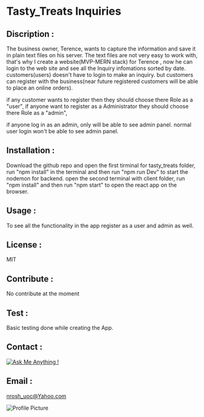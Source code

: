  # Tasty_Treats Inquiries

 ## Discription :

 The business owner, Terence, wants to capture the information and save it in plain text files on his server. The text files are not very easy to work with, that's why I create a website(MVP-MERN stack) for Terence , now he can login to the web site and see all the Inquiry infomations sorted by date. customers(users) doesn't have to login to make an inquiry. but customers can register with the business(near future registered customers will be able to place an online orders).

 if any customer wants to register then they should choose there Role as a "user",
 if anyone want to register as a Administrator they should choose there Role as a "admin",

 if anyone log in as an admin, only will be able to see admin panel. normal user login won't be able to see admin panel.



## Installation :

Download the github repo and open the first tirminal for tasty_treats folder, run "npm install" in the terminal and then run "npm run Dev" to start the nodemon for backend. open the second terminal with client folder, run "npm install" and then run "npm start" to open the react app on the browser.

## Usage : 

To see all the functionality in the app register as a user and admin as well. 

## License :

MIT 

## Contribute : 

No contribute at the moment

## Test : 

Basic testing done while creating the App.

## Contact :

[![Ask Me Anything !](https://img.shields.io/badge/Ask%20me-anything-1abc9c.svg)](https://github.com/niroshanwitharana)

## Email :

nrosh_uoc@Yahoo.com

![Profile Picture](https://avatars3.githubusercontent.com/u/43881595?v=4)
